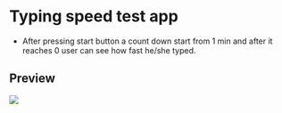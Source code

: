 # Typing speed test app

<ul>
  <li>After pressing start button a count down start from 1 min and after it reaches 0 user can see how fast he/she typed.</li>
</ul>

<h2>Preview</h2>
<img src="https://user-images.githubusercontent.com/91461938/190953736-8cb79c02-f7b2-4751-9b05-bb2a525af0de.png">
